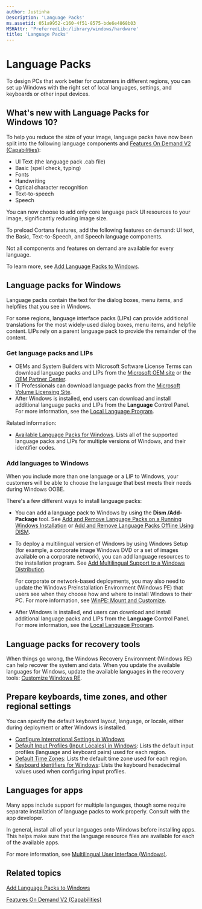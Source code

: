 ```yaml
---
author: Justinha
Description: 'Language Packs'
ms.assetid: 051a9952-c160-4f51-8575-bde6e4868b03
MSHAttr: 'PreferredLib:/library/windows/hardware'
title: 'Language Packs'
---
```


# Language Packs 


To design PCs that work better for customers in different regions, you can set up Windows with the right set of local languages, settings, and keyboards or other input devices.

## <span id="What_s_new_with_Language_Packs_for_Windows_10_"></span><span id="what_s_new_with_language_packs_for_windows_10_"></span><span id="WHAT_S_NEW_WITH_LANGUAGE_PACKS_FOR_WINDOWS_10_"></span>What's new with Language Packs for Windows 10?


To help you reduce the size of your image, language packs have now been split into the following language components and [Features On Demand V2 (Capabilities)](features-on-demand-v2--capabilities.md):

-   UI Text (the language pack .cab file)
-   Basic (spell check, typing)
-   Fonts
-   Handwriting
-   Optical character recognition
-   Text-to-speech
-   Speech

You can now choose to add only core language pack UI resources to your image, significantly reducing image size.

To preload Cortana features, add the following features on demand: UI text, the Basic, Text-to-Speech, and Speech language components. 

Not all components and features on demand are available for every language.

To learn more, see [Add Language Packs to Windows](add-language-packs-to-windows.md).

## <span id="Language_packs_for_Windows"></span><span id="language_packs_for_windows"></span><span id="LANGUAGE_PACKS_FOR_WINDOWS"></span>Language packs for Windows


Language packs contain the text for the dialog boxes, menu items, and helpfiles that you see in Windows.

For some regions, language interface packs (LIPs) can provide additional translations for the most widely-used dialog boxes, menu items, and helpfile content. LIPs rely on a parent language pack to provide the remainder of the content.

### <span id="Get_language_packs_and_LIPs"></span><span id="get_language_packs_and_lips"></span><span id="GET_LANGUAGE_PACKS_AND_LIPS"></span>Get language packs and LIPs

-   OEMs and System Builders with Microsoft Software License Terms can download language packs and LIPs from the [Microsoft OEM site](http://go.microsoft.com/fwlink/?LinkId=131359) or the [OEM Partner Center](http://go.microsoft.com/fwlink/?LinkId=131358).
-   IT Professionals can download language packs from the [Microsoft Volume Licensing Site](http://go.microsoft.com/fwlink/?LinkId=125893).
-   After Windows is installed, end users can download and install additional language packs and LIPs from the **Language** Control Panel. For more information, see the [Local Language Program](http://go.microsoft.com/fwlink/?LinkId=262343).

Related information:

-   [Available Language Packs for Windows](available-language-packs-for-windows.md). Lists all of the supported language packs and LIPs for multiple versions of Windows, and their identifier codes.

### <span id="Add_languages_to_Windows"></span><span id="add_languages_to_windows"></span><span id="ADD_LANGUAGES_TO_WINDOWS"></span>Add languages to Windows

When you include more than one language or a LIP to Windows, your customers will be able to choose the language that best meets their needs during Windows OOBE.

There's a few different ways to install language packs:

-   You can add a language pack to Windows by using the **Dism /Add-Package** tool. See [Add and Remove Language Packs on a Running Windows Installation](add-and-remove-language-packs-on-a-running-windows-installation.md) or [Add and Remove Language Packs Offline Using DISM](add-and-remove-language-packs-offline-using-dism.md).
-   To deploy a multilingual version of Windows by using Windows Setup (for example, a corporate image Windows DVD or a set of images available on a corporate network), you can add language resources to the installation program. See [Add Multilingual Support to a Windows Distribution](add-multilingual-support-to-a-windows-distribution.md).

    For corporate or network-based deployments, you may also need to update the Windows Preinstallation Environment (Windows PE) that users see when they choose how and where to install Windows to their PC. For more information, see [WinPE: Mount and Customize](winpe-mount-and-customize.md).

-   After Windows is installed, end users can download and install additional language packs and LIPs from the **Language** Control Panel. For more information, see the [Local Language Program](http://go.microsoft.com/fwlink/?LinkId=262343).

## <span id="Language_packs_for_recovery_tools"></span><span id="language_packs_for_recovery_tools"></span><span id="LANGUAGE_PACKS_FOR_RECOVERY_TOOLS"></span>Language packs for recovery tools


When things go wrong, the Windows Recovery Environment (Windows RE) can help recover the system and data. When you update the available languages for Windows, update the available languages in the recovery tools: [Customize Windows RE](customize-windows-re.md).

## <span id="Prepare_keyboards__time_zones__and_other_regional_settings_"></span><span id="prepare_keyboards__time_zones__and_other_regional_settings_"></span><span id="PREPARE_KEYBOARDS__TIME_ZONES__AND_OTHER_REGIONAL_SETTINGS_"></span>Prepare keyboards, time zones, and other regional settings


You can specify the default keyboard layout, language, or locale, either during deployment or after Windows is installed.

-   [Configure International Settings in Windows](configure-international-settings-in-windows.md)
-   [Default Input Profiles (Input Locales) in Windows](default-input-locales-for-windows-language-packs.md): Lists the default input profiles (language and keyboard pairs) used for each region.
-   [Default Time Zones](default-time-zones.md): Lists the default time zone used for each region.
-   [Keyboard identifiers for Windows](windows-language-pack-default-values.md): Lists the keyboard hexadecimal values used when configuring input profiles.

## <span id="Languages_for_apps"></span><span id="languages_for_apps"></span><span id="LANGUAGES_FOR_APPS"></span>Languages for apps


Many apps include support for multiple languages, though some require separate installation of language packs to work properly. Consult with the app developer.

In general, install all of your languages onto Windows before installing apps. This helps make sure that the language resource files are available for each of the available apps.

For more information, see [Multilingual User Interface (Windows)](http://go.microsoft.com/fwlink/p/?LinkId=698642).

## <span id="related_topics"></span>Related topics


[Add Language Packs to Windows](add-language-packs-to-windows.md)

[Features On Demand V2 (Capabilities)](features-on-demand-v2--capabilities.md)

 

 






